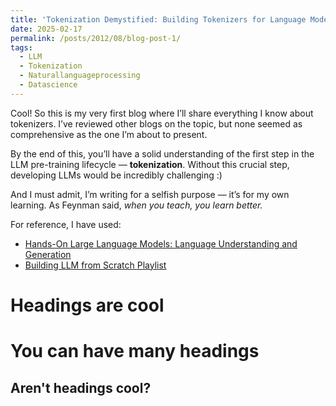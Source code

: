 ```yaml
---
title: 'Tokenization Demystified: Building Tokenizers for Language Models'
date: 2025-02-17
permalink: /posts/2012/08/blog-post-1/
tags:
  - LLM
  - Tokenization
  - Naturallanguageprocessing
  - Datascience
--- 
```


Cool! So this is my very first blog where I’ll share everything I know about tokenizers. I’ve reviewed other blogs on the topic, but none seemed as comprehensive as the one I’m about to present.  

By the end of this, you’ll have a solid understanding of the first step in the LLM pre-training lifecycle — **tokenization**. Without this crucial step, developing LLMs would be incredibly challenging :)  

And I must admit, I’m writing for a selfish purpose — it’s for my own learning. As Feynman said, *when you teach, you learn better.*  

For reference, I have used:  
- [Hands-On Large Language Models: Language Understanding and Generation](https://www.amazon.in/Hands-Large-Language-Models-Understanding/dp/1098150961)  
- [Building LLM from Scratch Playlist](https://youtube.com/playlist?list=PLPTV0NXA_ZSgsLAr8YCgCwhPIJNNtexWu&si=R4L7305IMJRb73vl)  


Headings are cool
======

You can have many headings
======

Aren't headings cool?
------
